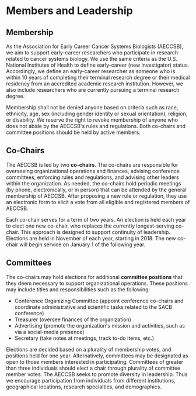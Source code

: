 # Members and Leadership

## Membership

As the Association for Early Career Cancer Systems Biologists (AECCSB), we aim to support early-career researchers who participate in research related to cancer systems biology. We use the same criteria as the U.S. National Institutes of Health to define early-career (new investigator) status. Accordingly, we define an early-career researcher as someone who is within 10 years of completing their terminal research degree or their medical residency from an accredited academic research institution. However, we also include researchers who are currently pursuing a terminal research degree.
 
Membership shall not be denied anyone based on criteria such as race, ethnicity, age, sex (including gender identity or sexual orientation), religion, or disability. We reserve the right to revoke membership of anyone who does not abide by the AECCSB's rules and regulations. Both co-chairs and committee positions should be held by active members.

## Co-Chairs

The AECCSB is led by two **co-chairs**. The co-chairs are responsible for overseeing organizational operations and finances, advising conference committees, enforcing rules and regulations, and advising other leaders within the organization. As needed, the co-chairs hold periodic meetings (by phone, electronically, or in person) that can be attended by the general membership of AECCSB. After proposing a new rule or regulation, they use an electronic form to elicit a vote from all eligible and registered members of AECCSB.

Each co-chair serves for a term of two years. An election is held each year to elect one new co-chair, who replaces the currently longest-serving co-chair. This approach is designed to support continuity of leadership. Elections are held in November of each year, starting in 2018. The new co-chair will begin service on January 1 of the following year.

## Committees

The co-chairs may hold elections for additional **committee positions** that they deem necessary to support organizational operations. These positions may include titles and responsibilities such as the following:

- Conference Organizing Committee (appoint conference co-chairs and coordinate administrative and scientific tasks related to the SACB conference)
- Treasurer (oversee finances of the organization)
- Advertising (promote the organization's mission and activities, such as via a social-media presence)
- Secretary (take notes at meetings, track to-do items, etc.)

Elections are decided based on a plurality of membership votes, and positions held for one year. Alternatively, committees may be designated as open to those members interested in participating. Committees of greater than three individuals should elect a chair through plurality of committee member votes. The AECCSB seeks to promote diversity in leadership. Thus we encourage participation from individuals from different institutions, geographical locations, research specialties, and demographics.

